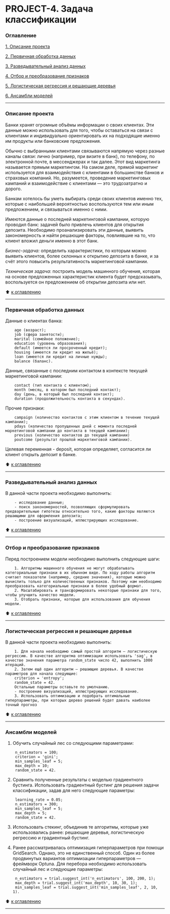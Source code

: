 # PROJECT-4. Задача классификации

### Оглавление 
[1. Описание проекта](https://github.com/IgorAbalakin/Bank_data_classification_project/blob/main/README.md#Описание-проекта) 

[2. Первичная обработка данных](https://github.com/IgorAbalakin/Bank_data_classification_project/blob/main/README.md#Первичная-обработка-данных) 

[3. Разведывательный анализ данных](https://github.com/IgorAbalakin/Bank_data_classification_project/blob/main/README.md#Разведывательный-анализ-данных) 

[4. Отбор и преобразование признаков](https://github.com/IgorAbalakin/Bank_data_classification_project/blob/main/README.md#Отбор-и-преобразование-признаков) 

[5. Логистическая регрессия и решающие деревья](https://github.com/IgorAbalakin/Bank_data_classification_project/blob/main/README.md#Логистическая-регрессия-и-решающие-деревья) 

[6. Ансамбли моделей](https://github.com/IgorAbalakin/Bank_data_classification_project/blob/main/README.md#Ансамбли-моделей) 
 
____
### Описание проекта 
Банки хранят огромные объёмы информации о своих клиентах. Эти данные можно использовать для того, чтобы оставаться на связи с клиентами и индивидуально ориентировать их на подходящие именно им продукты или банковские предложения.

Обычно с выбранными клиентами связываются напрямую через разные каналы связи: лично (например, при визите в банк), по телефону, по электронной почте, в мессенджерах и так далее. Этот вид маркетинга называется прямым маркетингом. На самом деле, прямой маркетинг используется для взаимодействия с клиентами в большинстве банков и страховых компаний. Но, разумеется, проведение маркетинговых кампаний и взаимодействие с клиентами — это трудозатратно и дорого.

Банкам хотелось бы уметь выбирать среди своих клиентов именно тех, которые с наибольшей вероятностью воспользуются тем или иным предложением, и связываться именно с ними.

Имеются данные о последней маркетинговой кампании, которую проводил банк: задачей было привлечь клиентов для открытия депозита. Необходимо проанализировать эти данные, выявить закономерность и найти решающие факторы, повлиявшие на то, что клиент вложил деньги именно в этот банк. 

*Бизнес-задача:* определить характеристики, по которым можно выявить клиентов, более склонных к открытию депозита в банке, и за счёт этого повысить результативность маркетинговой кампании.

*Техническая задача*: построить модель машинного обучения, которая на основе предложенных характеристик клиента будет предсказывать, воспользуется он предложением об открытии депозита или нет.
 
:arrow_up: [к оглавлению](https://github.com/IgorAbalakin/Bank_data_classification_project/blob/main/README.md#Оглавление)

 ____
### Первичная обработка данных

Данные о клиентах банка:

        age (возраст);
        job (сфера занятости);
        marital (семейное положение);
        education (уровень образования);
        default (имеется ли просроченный кредит);
        housing (имеется ли кредит на жильё);
        loan (имеется ли кредит на личные нужды);
        balance (баланс).

Данные, связанные с последним контактом в контексте текущей маркетинговой кампании:

        contact (тип контакта с клиентом);
        month (месяц, в котором был последний контакт);
        day (день, в который был последний контакт);
        duration (продолжительность контакта в секундах).

Прочие признаки:

        campaign (количество контактов с этим клиентом в течение текущей кампании);
        pdays (количество пропущенных дней с момента последней маркетинговой кампании до контакта в текущей кампании);
        previous (количество контактов до текущей кампании)
        poutcome (результат прошлой маркетинговой кампании).

Целевая переменная - deposit, которая определяет, согласится ли клиент открыть депозит в банке.


:arrow_up: [к оглавлению](https://github.com/IgorAbalakin/Bank_data_classification_project/blob/main/README.md#Оглавление)

____
### Разведывательный анализ данных

В данной части проекта необходимо выполнить:

        - исследование данные;
        - поиск закономерностей, позволяющих сформулировать предварительные гипотезы относительно того, какие факторы являются решающими для оформления депозита;
        - построение визуализаций, иллюстрирующих исследование.



:arrow_up: [к оглавлению](https://github.com/IgorAbalakin/Bank_data_classification_project/blob/main/README.md#Оглавление)

 ____
### Отбор и преобразование признаков

Перед построением модели необходимо выполнить следующие шаги:

        1. Алгоритмы машинного обучения не могут обрабатывать категориальные признаки в их обычном виде. По ходу работы алгоритм считает показатели (например, средние значения), которые можно вычислить только для количественных признаков. Поэтому нам необходимо преобразовать категориальные признаки в более удобный формат.
        2. Масштабировать и трансформировать некоторые признаки для того, чтобы улучшить качество модели.
        3. Отобрать признаки, которые для использования для обучения модели.


:arrow_up: [к оглавлению](https://github.com/IgorAbalakin/Bank_data_classification_project/blob/main/README.md#Оглавление)
 
____
### Логистическая регрессия и решающие деревья

В данной части проекта необходимо выполнить:

        1. Для начала необходимо самый простой алгоритм — логистическую регрессию. В качестве алгоритма оптимизации использовать 'sag', в качестве значения параметра random_state число 42, выполнить 1000 итераций.
        2. Затем ещё один алгоритм — решающие деревья. В качестве параметров для начала следующие:
        criterion = 'entropy';
        random_state = 42.
        Остальные параметры оставьте по умолчанию.
        - построение визуализаций, иллюстрирующих исследование.
        3. Использовать оптимизацию и подобрать оптимальные гиперпараметры, при которых дерево решений будет давать наиболее точный прогноз


:arrow_up: [к оглавлению](https://github.com/IgorAbalakin/Bank_data_classification_project/blob/main/README.md#Оглавление)
 
____
### Ансамбли моделей

1. Обучить случайный лес со следующими параметрами:

        n_estimators = 100;
        criterion = 'gini';
        min_samples_leaf = 5;
        max_depth = 10;
        random_state = 42.

2. Сравнить полученные результаты с моделью градиентного бустинга. Использовать градиентный бустинг для решения задачи классификации, задав для него следующие параметры:

        learning_rate = 0.05;
        n_estimators = 300;
        min_samples_leaf = 5;
        max_depth = 5;
        random_state = 42.

3. Использовать стекинг, объединив те алгоритмы, которые уже использовались ранее: решающие деревья, логистическую регрессию и градиентный бустинг.

4. Ранее рассматривалась оптимизация гиперпараметров при помощи GridSearch. Однако, это не единственный способ. Один из более продвинутых вариантов оптимизации гиперпараметров — фреймворк Optuna. Для перебора необходимо использовать случайный лес и следующие параметры:

        n_estimators = trial.suggest_int('n_estimators', 100, 200, 1);
        max_depth = trial.suggest_int('max_depth', 10, 30, 1);
        min_samples_leaf = trial.suggest_int('min_samples_leaf', 2, 10, 1).


:arrow_up: [к оглавлению](https://github.com/IgorAbalakin/Bank_data_classification_project/blob/main/README.md#Оглавление)
 
 ____
